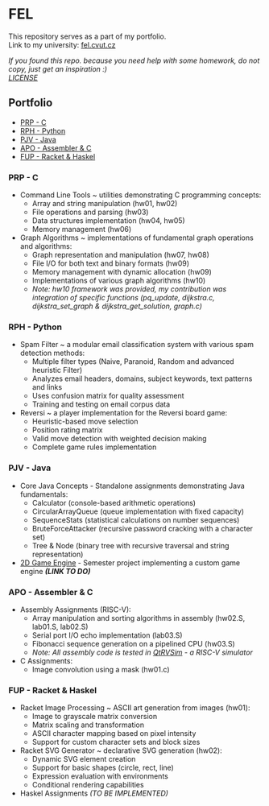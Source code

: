 <!-- omit from toc -->
# FEL

This repository serves as a part of my portfolio. \
Link to my university: [fel.cvut.cz](https://fel.cvut.cz)


_If you found this repo. because you need help with some homework, do not copy, just get an inspiration :) \
[LICENSE](LICENSE.md)_


<!-- omit from toc -->
## Portfolio
- [PRP - C](#prp---c)
- [RPH - Python](#rph---python)
- [PJV - Java](#pjv---java)
- [APO - Assembler \& C](#apo---assembler--c)
- [FUP - Racket \& Haskel](#fup---racket--haskel)

### PRP - C
- Command Line Tools ~ utilities demonstrating C programming concepts:
  - Array and string manipulation (hw01, hw02)
  - File operations and parsing (hw03)
  - Data structures implementation (hw04, hw05)
  - Memory management (hw06)
- Graph Algorithms ~ implementations of fundamental graph operations and algorithms:
  - Graph representation and manipulation (hw07, hw08)
  - File I/O for both text and binary formats (hw09)
  - Memory management with dynamic allocation (hw09)
  - Implementations of various graph algorithms (hw10)
  - _Note: hw10 framework was provided, my contribution was integration of specific functions (pq_update, dijkstra.c, dijkstra_set_graph & dijkstra_get_solution, graph.c)_

### RPH - Python
- Spam Filter ~ a modular email classification system with various spam detection methods:
  - Multiple filter types (Naive, Paranoid, Random and advanced heuristic Filter)
  - Analyzes email headers, domains, subject keywords, text patterns and links
  - Uses confusion matrix for quality assessment
  - Training and testing on email corpus data
- Reversi ~ a player implementation for the Reversi board game:
  - Heuristic-based move selection
  - Position rating matrix
  - Valid move detection with weighted decision making
  - Complete game rules implementation

### PJV - Java
- Core Java Concepts - Standalone assignments demonstrating Java fundamentals:
  - Calculator (console-based arithmetic operations)
  - CircularArrayQueue (queue implementation with fixed capacity)
  - SequenceStats (statistical calculations on number sequences)
  - BruteForceAttacker (recursive password cracking with a character set)
  - Tree & Node (binary tree with recursive traversal and string representation)
- [2D Game Engine](https://github.com/Petr-Chalupa/FEL) - Semester project implementing a custom game engine _**(LINK TO DO)**_

### APO - Assembler & C
- Assembly Assignments (RISC-V):
  - Array manipulation and sorting algorithms in assembly (hw02.S, lab01.S, lab02.S)
  - Serial port I/O echo implementation (lab03.S)
  - Fibonacci sequence generation on a pipelined CPU (hw03.S)
  - _Note: All assembly code is tested in [QtRVSim](https://github.com/cvut/qtrvsim) - a RISC-V simulator_
- C Assignments:
  - Image convolution using a mask (hw01.c)

### FUP - Racket & Haskel
- Racket Image Processing ~ ASCII art generation from images (hw01):
  - Image to grayscale matrix conversion
  - Matrix scaling and transformation
  - ASCII character mapping based on pixel intensity
  - Support for custom character sets and block sizes
- Racket SVG Generator ~ declarative SVG generation (hw02):
  - Dynamic SVG element creation
  - Support for basic shapes (circle, rect, line)
  - Expression evaluation with environments
  - Conditional rendering capabilities
- Haskel Assignments _(TO BE IMPLEMENTED)_

<!-- 
### PSIA - C++
...

### AIAA - Python
... This is from a different course outisde of my university ...
-->
